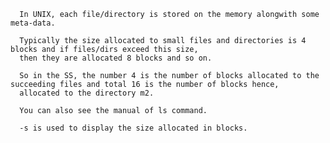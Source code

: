       In UNIX, each file/directory is stored on the memory alongwith some meta-data.

      Typically the size allocated to small files and directories is 4 blocks and if files/dirs exceed this size, 
      then they are allocated 8 blocks and so on.

      So in the SS, the number 4 is the number of blocks allocated to the succeeding files and total 16 is the number of blocks hence, 
      allocated to the directory m2.

      You can also see the manual of ls command.
      
      -s is used to display the size allocated in blocks.
      
